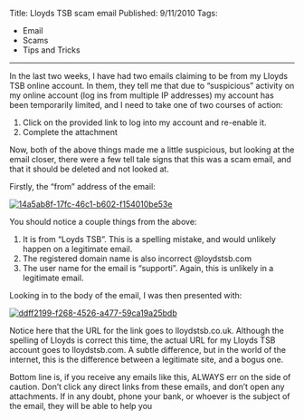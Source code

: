 Title: Lloyds TSB scam email
Published: 9/11/2010
Tags:
- Email
- Scams
- Tips and Tricks
---

In the last two weeks, I have had two emails claiming to be from my Lloyds TSB online account. In them, they tell me that due to “suspicious” activity on my online account (log ins from multiple IP addresses) my account has been temporarily limited, and I need to take one of two courses of action:

1. Click on the provided link to log into my account and re-enable it. 
1. Complete the attachment 

Now, both of the above things made me a little suspicious, but looking at the email closer, there were a few tell tale signs that this was a scam email, and that it should be deleted and not looked at.

Firstly, the “from” address of the email:

[![14a5ab8f-17fc-46c1-b602-f154010be53e](http://www.gep13.co.uk/blog/wp-content/uploads/Lloyds-TSB-scam-email_13AAA/14a5ab8f-17fc-46c1-b602-f154010be53e_thumb.png)](http://www.gep13.co.uk/blog/wp-content/uploads/Lloyds-TSB-scam-email_13AAA/14a5ab8f-17fc-46c1-b602-f154010be53e.png)

You should notice a couple things from the above:

1. It is from “Loyds TSB”. This is a spelling mistake, and would unlikely happen on a legitimate email. 
1. The registered domain name is also incorrect @loydstsb.com 
1. The user name for the email is “supporti”. Again, this is unlikely in a legitimate email. 

Looking in to the body of the email, I was then presented with:

[![ddff2199-f268-4526-a477-59ca19a25bdb](http://www.gep13.co.uk/blog/wp-content/uploads/Lloyds-TSB-scam-email_13AAA/ddff2199-f268-4526-a477-59ca19a25bdb_thumb.png)](http://www.gep13.co.uk/blog/wp-content/uploads/Lloyds-TSB-scam-email_13AAA/ddff2199-f268-4526-a477-59ca19a25bdb.png)

Notice here that the URL for the link goes to lloydstsb.co.uk. Although the spelling of Lloyds is correct this time, the actual URL for my Lloyds TSB account goes to lloydstsb.com. A subtle difference, but in the world of the internet, this is the difference between a legitimate site, and a bogus one.

Bottom line is, if you receive any emails like this, ALWAYS err on the side of caution. Don’t click any direct links from these emails, and don’t open any attachments. If in any doubt, phone your bank, or whoever is the subject of the email, they will be able to help you
